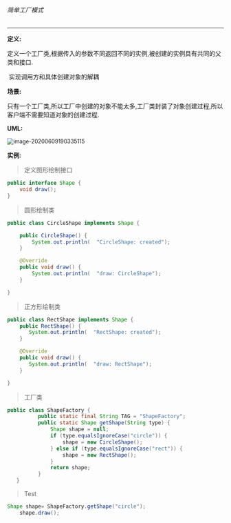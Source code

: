 ###### 简单工厂模式

---

**定义:**

​		定义一个工厂类,根据传入的参数不同返回不同的实例,被创建的实例具有共同的父类和接口.

​		实现调用方和具体创建对象的解耦

**场景:**

​		只有一个工厂类,所以工厂中创建的对象不能太多,工厂类封装了对象创建过程,所以客户端不需要知道对象的创建过程.

**UML:**

<img src="C:\Users\EDZ\iCloudDrive\文档\spring\image-20200609190335115.png" alt="image-20200609190335115" style="zoom:90%;" />

**实例:**

> 定义图形绘制接口

```java
public interface Shape {
    void draw();
}
```

> 圆形绘制类

```java
public class CircleShape implements Shape {

    public CircleShape() {
        System.out.println(  "CircleShape: created");
    }

    @Override
    public void draw() {
        System.out.println(  "draw: CircleShape");
    }

}
```

> 正方形绘制类

```java
public class RectShape implements Shape {
    public RectShape() {
       System.out.println(  "RectShape: created");
    }

    @Override
    public void draw() {
       System.out.println(  "draw: RectShape");
    }

}
```

> 工厂类

```java
public class ShapeFactory {
          public static final String TAG = "ShapeFactory";
          public static Shape getShape(String type) {
              Shape shape = null;
              if (type.equalsIgnoreCase("circle")) {
                  shape = new CircleShape();
              } else if (type.equalsIgnoreCase("rect")) {
                  shape = new RectShape();
              }
              return shape;
          }
   }
```

> Test

```java
Shape shape= ShapeFactory.getShape("circle");
    shape.draw();
```

